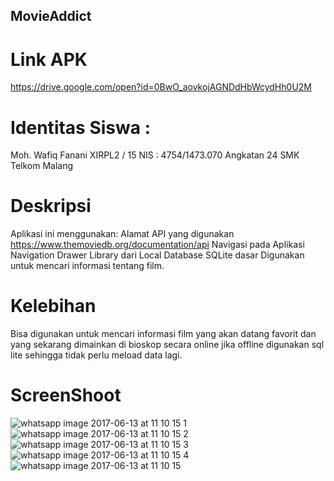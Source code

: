 ## MovieAddict

# Link APK
https://drive.google.com/open?id=0BwO_aovkojAGNDdHbWcydHh0U2M

# Identitas Siswa :
Moh. Wafiq Fanani
XIRPL2 / 15
NIS : 4754/1473.070
Angkatan 24
SMK Telkom Malang

# Deskripsi 
Aplikasi ini menggunakan:
Alamat API yang digunakan
https://www.themoviedb.org/documentation/api
Navigasi pada Aplikasi Navigation Drawer
Library dari Local Database SQLite dasar
Digunakan untuk mencari informasi tentang film.

# Kelebihan
Bisa digunakan untuk mencari informasi film yang akan datang favorit dan yang sekarang dimainkan di bioskop secara online
jika offline digunakan sql lite sehingga tidak perlu meload data lagi.

# ScreenShoot
![whatsapp image 2017-06-13 at 11 10 15 1](https://user-images.githubusercontent.com/22256041/27065682-feea3066-5028-11e7-898f-efb74a2342f7.jpeg)
![whatsapp image 2017-06-13 at 11 10 15 2](https://user-images.githubusercontent.com/22256041/27065683-feecf4c2-5028-11e7-8d25-83e4ddbb5644.jpeg)
![whatsapp image 2017-06-13 at 11 10 15 3](https://user-images.githubusercontent.com/22256041/27065684-ff20cca2-5028-11e7-86b2-a611f5cb49d8.jpeg)
![whatsapp image 2017-06-13 at 11 10 15 4](https://user-images.githubusercontent.com/22256041/27065685-ff306bee-5028-11e7-9e63-cd50366af727.jpeg)
![whatsapp image 2017-06-13 at 11 10 15](https://user-images.githubusercontent.com/22256041/27065686-ff44661c-5028-11e7-9809-1cfa21fc369d.jpeg)
